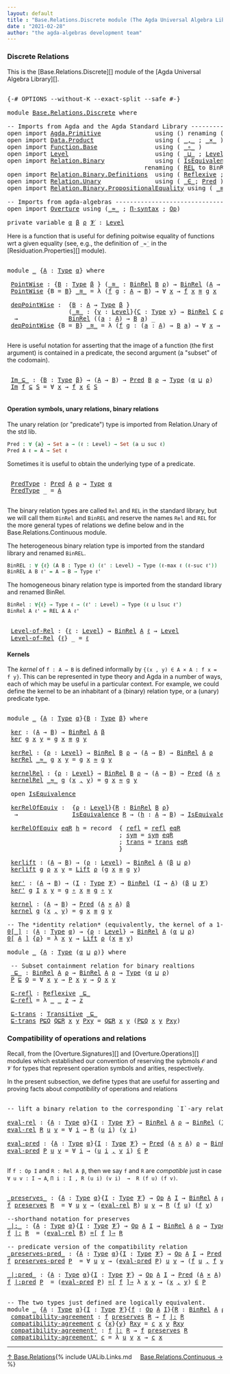 ```yaml
---
layout: default
title : "Base.Relations.Discrete module (The Agda Universal Algebra Library)"
date : "2021-02-28"
author: "the agda-algebras development team"
---
```


### <a id="discrete-relations">Discrete Relations</a>

This is the [Base.Relations.Discrete][] module of the [Agda Universal Algebra Library][].

<pre class="Agda">

<a id="329" class="Symbol">{-#</a> <a id="333" class="Keyword">OPTIONS</a> <a id="341" class="Pragma">--without-K</a> <a id="353" class="Pragma">--exact-split</a> <a id="367" class="Pragma">--safe</a> <a id="374" class="Symbol">#-}</a>

<a id="379" class="Keyword">module</a> <a id="386" href="Base.Relations.Discrete.html" class="Module">Base.Relations.Discrete</a> <a id="410" class="Keyword">where</a>

<a id="417" class="Comment">-- Imports from Agda and the Agda Standard Library ----------------------------------------------</a>
<a id="515" class="Keyword">open</a> <a id="520" class="Keyword">import</a> <a id="527" href="Agda.Primitive.html" class="Module">Agda.Primitive</a>               <a id="556" class="Keyword">using</a> <a id="562" class="Symbol">()</a> <a id="565" class="Keyword">renaming</a> <a id="574" class="Symbol">(</a> <a id="576" href="Agda.Primitive.html#326" class="Primitive">Set</a> <a id="580" class="Symbol">to</a> <a id="583" class="Primitive">Type</a> <a id="588" class="Symbol">)</a>
<a id="590" class="Keyword">open</a> <a id="595" class="Keyword">import</a> <a id="602" href="Data.Product.html" class="Module">Data.Product</a>                 <a id="631" class="Keyword">using</a> <a id="637" class="Symbol">(</a> <a id="639" href="Agda.Builtin.Sigma.html#236" class="InductiveConstructor Operator">_,_</a> <a id="643" class="Symbol">;</a> <a id="645" href="Data.Product.html#1167" class="Function Operator">_×_</a> <a id="649" class="Symbol">)</a>
<a id="651" class="Keyword">open</a> <a id="656" class="Keyword">import</a> <a id="663" href="Function.Base.html" class="Module">Function.Base</a>                <a id="692" class="Keyword">using</a> <a id="698" class="Symbol">(</a> <a id="700" href="Function.Base.html#1031" class="Function Operator">_∘_</a> <a id="704" class="Symbol">)</a>
<a id="706" class="Keyword">open</a> <a id="711" class="Keyword">import</a> <a id="718" href="Level.html" class="Module">Level</a>                        <a id="747" class="Keyword">using</a> <a id="753" class="Symbol">(</a> <a id="755" href="Agda.Primitive.html#810" class="Primitive Operator">_⊔_</a> <a id="759" class="Symbol">;</a> <a id="761" href="Agda.Primitive.html#597" class="Postulate">Level</a> <a id="767" class="Symbol">;</a> <a id="769" href="Level.html#400" class="Record">Lift</a> <a id="774" class="Symbol">)</a>
<a id="776" class="Keyword">open</a> <a id="781" class="Keyword">import</a> <a id="788" href="Relation.Binary.html" class="Module">Relation.Binary</a>              <a id="817" class="Keyword">using</a> <a id="823" class="Symbol">(</a> <a id="825" href="Relation.Binary.Structures.html#1522" class="Record">IsEquivalence</a> <a id="839" class="Symbol">;</a> <a id="841" href="Relation.Binary.Core.html#1254" class="Function Operator">_⇒_</a> <a id="845" class="Symbol">;</a> <a id="847" href="Relation.Binary.Core.html#1460" class="Function Operator">_=[_]⇒_</a> <a id="855" class="Symbol">)</a>
                                      <a id="895" class="Keyword">renaming</a> <a id="904" class="Symbol">(</a> <a id="906" href="Relation.Binary.Core.html#766" class="Function">REL</a> <a id="910" class="Symbol">to</a> <a id="913" class="Function">BinREL</a> <a id="920" class="Symbol">;</a> <a id="922" href="Relation.Binary.Core.html#882" class="Function">Rel</a> <a id="926" class="Symbol">to</a> <a id="929" class="Function">BinRel</a> <a id="936" class="Symbol">)</a>
<a id="938" class="Keyword">open</a> <a id="943" class="Keyword">import</a> <a id="950" href="Relation.Binary.Definitions.html" class="Module">Relation.Binary.Definitions</a>  <a id="979" class="Keyword">using</a> <a id="985" class="Symbol">(</a> <a id="987" href="Relation.Binary.Definitions.html#1339" class="Function">Reflexive</a> <a id="997" class="Symbol">;</a> <a id="999" href="Relation.Binary.Definitions.html#1978" class="Function">Transitive</a> <a id="1010" class="Symbol">)</a>
<a id="1012" class="Keyword">open</a> <a id="1017" class="Keyword">import</a> <a id="1024" href="Relation.Unary.html" class="Module">Relation.Unary</a>               <a id="1053" class="Keyword">using</a> <a id="1059" class="Symbol">(</a> <a id="1061" href="Relation.Unary.html#1523" class="Function Operator">_∈_</a><a id="1064" class="Symbol">;</a> <a id="1066" href="Relation.Unary.html#1101" class="Function">Pred</a> <a id="1071" class="Symbol">)</a>
<a id="1073" class="Keyword">open</a> <a id="1078" class="Keyword">import</a> <a id="1085" href="Relation.Binary.PropositionalEquality.html" class="Module">Relation.Binary.PropositionalEquality</a> <a id="1123" class="Keyword">using</a> <a id="1129" class="Symbol">(</a> <a id="1131" href="Agda.Builtin.Equality.html#151" class="Datatype Operator">_≡_</a> <a id="1135" class="Symbol">)</a>

<a id="1138" class="Comment">-- Imports from agda-algebras -------------------------------------------------------------------</a>
<a id="1236" class="Keyword">open</a> <a id="1241" class="Keyword">import</a> <a id="1248" href="Overture.html" class="Module">Overture</a> <a id="1257" class="Keyword">using</a> <a id="1263" class="Symbol">(</a><a id="1264" href="Overture.Basic.html#9569" class="Function Operator">_≈_</a> <a id="1268" class="Symbol">;</a> <a id="1270" href="Overture.Basic.html#5989" class="Function">Π-syntax</a> <a id="1279" class="Symbol">;</a> <a id="1281" href="Overture.Operations.html#1395" class="Function">Op</a><a id="1283" class="Symbol">)</a>

<a id="1286" class="Keyword">private</a> <a id="1294" class="Keyword">variable</a> <a id="1303" href="Base.Relations.Discrete.html#1303" class="Generalizable">α</a> <a id="1305" href="Base.Relations.Discrete.html#1305" class="Generalizable">β</a> <a id="1307" href="Base.Relations.Discrete.html#1307" class="Generalizable">ρ</a> <a id="1309" href="Base.Relations.Discrete.html#1309" class="Generalizable">𝓥</a> <a id="1311" class="Symbol">:</a> <a id="1313" href="Agda.Primitive.html#597" class="Postulate">Level</a>
</pre>

Here is a function that is useful for defining poitwise equality of functions wrt a given equality
(see, e.g., the definition of `_≈̇_` in the [Residuation.Properties][] module).

<pre class="Agda">

<a id="1525" class="Keyword">module</a> <a id="1532" href="Base.Relations.Discrete.html#1532" class="Module">_</a> <a id="1534" class="Symbol">{</a><a id="1535" href="Base.Relations.Discrete.html#1535" class="Bound">A</a> <a id="1537" class="Symbol">:</a> <a id="1539" href="Base.Relations.Discrete.html#583" class="Primitive">Type</a> <a id="1544" href="Base.Relations.Discrete.html#1303" class="Generalizable">α</a><a id="1545" class="Symbol">}</a> <a id="1547" class="Keyword">where</a>

 <a id="1555" href="Base.Relations.Discrete.html#1555" class="Function">PointWise</a> <a id="1565" class="Symbol">:</a> <a id="1567" class="Symbol">{</a><a id="1568" href="Base.Relations.Discrete.html#1568" class="Bound">B</a> <a id="1570" class="Symbol">:</a> <a id="1572" href="Base.Relations.Discrete.html#583" class="Primitive">Type</a> <a id="1577" href="Base.Relations.Discrete.html#1305" class="Generalizable">β</a> <a id="1579" class="Symbol">}</a> <a id="1581" class="Symbol">(</a><a id="1582" href="Base.Relations.Discrete.html#1582" class="Bound Operator">_≋_</a> <a id="1586" class="Symbol">:</a> <a id="1588" href="Base.Relations.Discrete.html#929" class="Function">BinRel</a> <a id="1595" href="Base.Relations.Discrete.html#1568" class="Bound">B</a> <a id="1597" href="Base.Relations.Discrete.html#1307" class="Generalizable">ρ</a><a id="1598" class="Symbol">)</a> <a id="1600" class="Symbol">→</a> <a id="1602" href="Base.Relations.Discrete.html#929" class="Function">BinRel</a> <a id="1609" class="Symbol">(</a><a id="1610" href="Base.Relations.Discrete.html#1535" class="Bound">A</a> <a id="1612" class="Symbol">→</a> <a id="1614" href="Base.Relations.Discrete.html#1568" class="Bound">B</a><a id="1615" class="Symbol">)</a> <a id="1617" class="Symbol">_</a>
 <a id="1620" href="Base.Relations.Discrete.html#1555" class="Function">PointWise</a> <a id="1630" class="Symbol">{</a><a id="1631" class="Argument">B</a> <a id="1633" class="Symbol">=</a> <a id="1635" href="Base.Relations.Discrete.html#1635" class="Bound">B</a><a id="1636" class="Symbol">}</a> <a id="1638" href="Base.Relations.Discrete.html#1638" class="Bound Operator">_≋_</a> <a id="1642" class="Symbol">=</a> <a id="1644" class="Symbol">λ</a> <a id="1646" class="Symbol">(</a><a id="1647" href="Base.Relations.Discrete.html#1647" class="Bound">f</a> <a id="1649" href="Base.Relations.Discrete.html#1649" class="Bound">g</a> <a id="1651" class="Symbol">:</a> <a id="1653" href="Base.Relations.Discrete.html#1535" class="Bound">A</a> <a id="1655" class="Symbol">→</a> <a id="1657" href="Base.Relations.Discrete.html#1635" class="Bound">B</a><a id="1658" class="Symbol">)</a> <a id="1660" class="Symbol">→</a> <a id="1662" class="Symbol">∀</a> <a id="1664" href="Base.Relations.Discrete.html#1664" class="Bound">x</a> <a id="1666" class="Symbol">→</a> <a id="1668" href="Base.Relations.Discrete.html#1647" class="Bound">f</a> <a id="1670" href="Base.Relations.Discrete.html#1664" class="Bound">x</a> <a id="1672" href="Base.Relations.Discrete.html#1638" class="Bound Operator">≋</a> <a id="1674" href="Base.Relations.Discrete.html#1649" class="Bound">g</a> <a id="1676" href="Base.Relations.Discrete.html#1664" class="Bound">x</a>

 <a id="1680" href="Base.Relations.Discrete.html#1680" class="Function">depPointWise</a> <a id="1693" class="Symbol">:</a>  <a id="1696" class="Symbol">{</a><a id="1697" href="Base.Relations.Discrete.html#1697" class="Bound">B</a> <a id="1699" class="Symbol">:</a> <a id="1701" href="Base.Relations.Discrete.html#1535" class="Bound">A</a> <a id="1703" class="Symbol">→</a> <a id="1705" href="Base.Relations.Discrete.html#583" class="Primitive">Type</a> <a id="1710" href="Base.Relations.Discrete.html#1305" class="Generalizable">β</a> <a id="1712" class="Symbol">}</a>
                 <a id="1731" class="Symbol">(</a><a id="1732" href="Base.Relations.Discrete.html#1732" class="Bound Operator">_≋_</a> <a id="1736" class="Symbol">:</a> <a id="1738" class="Symbol">{</a><a id="1739" href="Base.Relations.Discrete.html#1739" class="Bound">γ</a> <a id="1741" class="Symbol">:</a> <a id="1743" href="Agda.Primitive.html#597" class="Postulate">Level</a><a id="1748" class="Symbol">}{</a><a id="1750" href="Base.Relations.Discrete.html#1750" class="Bound">C</a> <a id="1752" class="Symbol">:</a> <a id="1754" href="Base.Relations.Discrete.html#583" class="Primitive">Type</a> <a id="1759" href="Base.Relations.Discrete.html#1739" class="Bound">γ</a><a id="1760" class="Symbol">}</a> <a id="1762" class="Symbol">→</a> <a id="1764" href="Base.Relations.Discrete.html#929" class="Function">BinRel</a> <a id="1771" href="Base.Relations.Discrete.html#1750" class="Bound">C</a> <a id="1773" href="Base.Relations.Discrete.html#1307" class="Generalizable">ρ</a><a id="1774" class="Symbol">)</a>
  <a id="1778" class="Symbol">→</a>              <a id="1793" href="Base.Relations.Discrete.html#929" class="Function">BinRel</a> <a id="1800" class="Symbol">((</a><a id="1802" href="Base.Relations.Discrete.html#1802" class="Bound">a</a> <a id="1804" class="Symbol">:</a> <a id="1806" href="Base.Relations.Discrete.html#1535" class="Bound">A</a><a id="1807" class="Symbol">)</a> <a id="1809" class="Symbol">→</a> <a id="1811" href="Base.Relations.Discrete.html#1697" class="Bound">B</a> <a id="1813" href="Base.Relations.Discrete.html#1802" class="Bound">a</a><a id="1814" class="Symbol">)</a> <a id="1816" class="Symbol">_</a>
 <a id="1819" href="Base.Relations.Discrete.html#1680" class="Function">depPointWise</a> <a id="1832" class="Symbol">{</a><a id="1833" class="Argument">B</a> <a id="1835" class="Symbol">=</a> <a id="1837" href="Base.Relations.Discrete.html#1837" class="Bound">B</a><a id="1838" class="Symbol">}</a> <a id="1840" href="Base.Relations.Discrete.html#1840" class="Bound Operator">_≋_</a> <a id="1844" class="Symbol">=</a> <a id="1846" class="Symbol">λ</a> <a id="1848" class="Symbol">(</a><a id="1849" href="Base.Relations.Discrete.html#1849" class="Bound">f</a> <a id="1851" href="Base.Relations.Discrete.html#1851" class="Bound">g</a> <a id="1853" class="Symbol">:</a> <a id="1855" class="Symbol">(</a><a id="1856" href="Base.Relations.Discrete.html#1856" class="Bound">a</a> <a id="1858" class="Symbol">:</a> <a id="1860" href="Base.Relations.Discrete.html#1535" class="Bound">A</a><a id="1861" class="Symbol">)</a> <a id="1863" class="Symbol">→</a> <a id="1865" href="Base.Relations.Discrete.html#1837" class="Bound">B</a> <a id="1867" href="Base.Relations.Discrete.html#1856" class="Bound">a</a><a id="1868" class="Symbol">)</a> <a id="1870" class="Symbol">→</a> <a id="1872" class="Symbol">∀</a> <a id="1874" href="Base.Relations.Discrete.html#1874" class="Bound">x</a> <a id="1876" class="Symbol">→</a> <a id="1878" href="Base.Relations.Discrete.html#1849" class="Bound">f</a> <a id="1880" href="Base.Relations.Discrete.html#1874" class="Bound">x</a> <a id="1882" href="Base.Relations.Discrete.html#1840" class="Bound Operator">≋</a> <a id="1884" href="Base.Relations.Discrete.html#1851" class="Bound">g</a> <a id="1886" href="Base.Relations.Discrete.html#1874" class="Bound">x</a>

</pre>

Here is useful notation for asserting that the image of a function (the first argument)
is contained in a predicate, the second argument (a "subset" of the codomain).

<pre class="Agda">

 <a id="2084" href="Base.Relations.Discrete.html#2084" class="Function Operator">Im_⊆_</a> <a id="2090" class="Symbol">:</a> <a id="2092" class="Symbol">{</a><a id="2093" href="Base.Relations.Discrete.html#2093" class="Bound">B</a> <a id="2095" class="Symbol">:</a> <a id="2097" href="Base.Relations.Discrete.html#583" class="Primitive">Type</a> <a id="2102" href="Base.Relations.Discrete.html#1305" class="Generalizable">β</a><a id="2103" class="Symbol">}</a> <a id="2105" class="Symbol">→</a> <a id="2107" class="Symbol">(</a><a id="2108" href="Base.Relations.Discrete.html#1535" class="Bound">A</a> <a id="2110" class="Symbol">→</a> <a id="2112" href="Base.Relations.Discrete.html#2093" class="Bound">B</a><a id="2113" class="Symbol">)</a> <a id="2115" class="Symbol">→</a> <a id="2117" href="Relation.Unary.html#1101" class="Function">Pred</a> <a id="2122" href="Base.Relations.Discrete.html#2093" class="Bound">B</a> <a id="2124" href="Base.Relations.Discrete.html#1307" class="Generalizable">ρ</a> <a id="2126" class="Symbol">→</a> <a id="2128" href="Base.Relations.Discrete.html#583" class="Primitive">Type</a> <a id="2133" class="Symbol">(</a><a id="2134" href="Base.Relations.Discrete.html#1544" class="Bound">α</a> <a id="2136" href="Agda.Primitive.html#810" class="Primitive Operator">⊔</a> <a id="2138" href="Base.Relations.Discrete.html#1307" class="Generalizable">ρ</a><a id="2139" class="Symbol">)</a>
 <a id="2142" href="Base.Relations.Discrete.html#2084" class="Function Operator">Im</a> <a id="2145" href="Base.Relations.Discrete.html#2145" class="Bound">f</a> <a id="2147" href="Base.Relations.Discrete.html#2084" class="Function Operator">⊆</a> <a id="2149" href="Base.Relations.Discrete.html#2149" class="Bound">S</a> <a id="2151" class="Symbol">=</a> <a id="2153" class="Symbol">∀</a> <a id="2155" href="Base.Relations.Discrete.html#2155" class="Bound">x</a> <a id="2157" class="Symbol">→</a> <a id="2159" href="Base.Relations.Discrete.html#2145" class="Bound">f</a> <a id="2161" href="Base.Relations.Discrete.html#2155" class="Bound">x</a> <a id="2163" href="Relation.Unary.html#1523" class="Function Operator">∈</a> <a id="2165" href="Base.Relations.Discrete.html#2149" class="Bound">S</a>

</pre>


#### <a id="operation-symbols-unary-relations-binary-relations">Operation symbols, unary relations, binary relations</a>

The unary relation (or "predicate") type is imported from Relation.Unary of the std lib.

```agda
Pred : ∀ {a} → Set a → (ℓ : Level) → Set (a ⊔ suc ℓ)
Pred A ℓ = A → Set ℓ
```
Sometimes it is useful to obtain the underlying type of a predicate.

<pre class="Agda">

 <a id="2564" href="Base.Relations.Discrete.html#2564" class="Function">PredType</a> <a id="2573" class="Symbol">:</a> <a id="2575" href="Relation.Unary.html#1101" class="Function">Pred</a> <a id="2580" href="Base.Relations.Discrete.html#1535" class="Bound">A</a> <a id="2582" href="Base.Relations.Discrete.html#1307" class="Generalizable">ρ</a> <a id="2584" class="Symbol">→</a> <a id="2586" href="Base.Relations.Discrete.html#583" class="Primitive">Type</a> <a id="2591" href="Base.Relations.Discrete.html#1544" class="Bound">α</a>
 <a id="2594" href="Base.Relations.Discrete.html#2564" class="Function">PredType</a> <a id="2603" class="Symbol">_</a> <a id="2605" class="Symbol">=</a> <a id="2607" href="Base.Relations.Discrete.html#1535" class="Bound">A</a>

</pre>

The binary relation types are called `Rel` and `REL` in the standard library, but we
will call them `BinRel` and `BinREL` and reserve the names `Rel` and `REL` for the more
general types of relations we define below and in the Base.Relations.Continuous module.

The heterogeneous binary relation type is imported from the standard library and renamed `BinREL`.

```agda
BinREL : ∀ {ℓ} (A B : Type ℓ) (ℓ' : Level) → Type (ℓ-max ℓ (ℓ-suc ℓ'))
BinREL A B ℓ' = A → B → Type ℓ'
```

The homogeneous binary relation type is imported from the standard
library and renamed BinRel.

```agda
BinRel : ∀{ℓ} → Type ℓ → (ℓ' : Level) → Type (ℓ ⊔ lsuc ℓ')
BinRel A ℓ' = REL A A ℓ'
```

<pre class="Agda">

 <a id="3308" href="Base.Relations.Discrete.html#3308" class="Function">Level-of-Rel</a> <a id="3321" class="Symbol">:</a> <a id="3323" class="Symbol">{</a><a id="3324" href="Base.Relations.Discrete.html#3324" class="Bound">ℓ</a> <a id="3326" class="Symbol">:</a> <a id="3328" href="Agda.Primitive.html#597" class="Postulate">Level</a><a id="3333" class="Symbol">}</a> <a id="3335" class="Symbol">→</a> <a id="3337" href="Base.Relations.Discrete.html#929" class="Function">BinRel</a> <a id="3344" href="Base.Relations.Discrete.html#1535" class="Bound">A</a> <a id="3346" href="Base.Relations.Discrete.html#3324" class="Bound">ℓ</a> <a id="3348" class="Symbol">→</a> <a id="3350" href="Agda.Primitive.html#597" class="Postulate">Level</a>
 <a id="3357" href="Base.Relations.Discrete.html#3308" class="Function">Level-of-Rel</a> <a id="3370" class="Symbol">{</a><a id="3371" href="Base.Relations.Discrete.html#3371" class="Bound">ℓ</a><a id="3372" class="Symbol">}</a> <a id="3374" class="Symbol">_</a> <a id="3376" class="Symbol">=</a> <a id="3378" href="Base.Relations.Discrete.html#3371" class="Bound">ℓ</a>
</pre>


#### <a id="kernels">Kernels</a>

The *kernel* of `f : A → B` is defined informally by `{(x , y) ∈ A × A : f x = f y}`.
This can be represented in type theory and Agda in a number of ways, each of which
may be useful in a particular context. For example, we could define the kernel
to be an inhabitant of a (binary) relation type, or a (unary) predicate type.

<pre class="Agda">

<a id="3768" class="Keyword">module</a> <a id="3775" href="Base.Relations.Discrete.html#3775" class="Module">_</a> <a id="3777" class="Symbol">{</a><a id="3778" href="Base.Relations.Discrete.html#3778" class="Bound">A</a> <a id="3780" class="Symbol">:</a> <a id="3782" href="Base.Relations.Discrete.html#583" class="Primitive">Type</a> <a id="3787" href="Base.Relations.Discrete.html#1303" class="Generalizable">α</a><a id="3788" class="Symbol">}{</a><a id="3790" href="Base.Relations.Discrete.html#3790" class="Bound">B</a> <a id="3792" class="Symbol">:</a> <a id="3794" href="Base.Relations.Discrete.html#583" class="Primitive">Type</a> <a id="3799" href="Base.Relations.Discrete.html#1305" class="Generalizable">β</a><a id="3800" class="Symbol">}</a> <a id="3802" class="Keyword">where</a>

 <a id="3810" href="Base.Relations.Discrete.html#3810" class="Function">ker</a> <a id="3814" class="Symbol">:</a> <a id="3816" class="Symbol">(</a><a id="3817" href="Base.Relations.Discrete.html#3778" class="Bound">A</a> <a id="3819" class="Symbol">→</a> <a id="3821" href="Base.Relations.Discrete.html#3790" class="Bound">B</a><a id="3822" class="Symbol">)</a> <a id="3824" class="Symbol">→</a> <a id="3826" href="Base.Relations.Discrete.html#929" class="Function">BinRel</a> <a id="3833" href="Base.Relations.Discrete.html#3778" class="Bound">A</a> <a id="3835" href="Base.Relations.Discrete.html#3799" class="Bound">β</a>
 <a id="3838" href="Base.Relations.Discrete.html#3810" class="Function">ker</a> <a id="3842" href="Base.Relations.Discrete.html#3842" class="Bound">g</a> <a id="3844" href="Base.Relations.Discrete.html#3844" class="Bound">x</a> <a id="3846" href="Base.Relations.Discrete.html#3846" class="Bound">y</a> <a id="3848" class="Symbol">=</a> <a id="3850" href="Base.Relations.Discrete.html#3842" class="Bound">g</a> <a id="3852" href="Base.Relations.Discrete.html#3844" class="Bound">x</a> <a id="3854" href="Agda.Builtin.Equality.html#151" class="Datatype Operator">≡</a> <a id="3856" href="Base.Relations.Discrete.html#3842" class="Bound">g</a> <a id="3858" href="Base.Relations.Discrete.html#3846" class="Bound">y</a>

 <a id="3862" href="Base.Relations.Discrete.html#3862" class="Function">kerRel</a> <a id="3869" class="Symbol">:</a> <a id="3871" class="Symbol">{</a><a id="3872" href="Base.Relations.Discrete.html#3872" class="Bound">ρ</a> <a id="3874" class="Symbol">:</a> <a id="3876" href="Agda.Primitive.html#597" class="Postulate">Level</a><a id="3881" class="Symbol">}</a> <a id="3883" class="Symbol">→</a> <a id="3885" href="Base.Relations.Discrete.html#929" class="Function">BinRel</a> <a id="3892" href="Base.Relations.Discrete.html#3790" class="Bound">B</a> <a id="3894" href="Base.Relations.Discrete.html#3872" class="Bound">ρ</a> <a id="3896" class="Symbol">→</a> <a id="3898" class="Symbol">(</a><a id="3899" href="Base.Relations.Discrete.html#3778" class="Bound">A</a> <a id="3901" class="Symbol">→</a> <a id="3903" href="Base.Relations.Discrete.html#3790" class="Bound">B</a><a id="3904" class="Symbol">)</a> <a id="3906" class="Symbol">→</a> <a id="3908" href="Base.Relations.Discrete.html#929" class="Function">BinRel</a> <a id="3915" href="Base.Relations.Discrete.html#3778" class="Bound">A</a> <a id="3917" href="Base.Relations.Discrete.html#3872" class="Bound">ρ</a>
 <a id="3920" href="Base.Relations.Discrete.html#3862" class="Function">kerRel</a> <a id="3927" href="Base.Relations.Discrete.html#3927" class="Bound Operator">_≈_</a> <a id="3931" href="Base.Relations.Discrete.html#3931" class="Bound">g</a> <a id="3933" href="Base.Relations.Discrete.html#3933" class="Bound">x</a> <a id="3935" href="Base.Relations.Discrete.html#3935" class="Bound">y</a> <a id="3937" class="Symbol">=</a> <a id="3939" href="Base.Relations.Discrete.html#3931" class="Bound">g</a> <a id="3941" href="Base.Relations.Discrete.html#3933" class="Bound">x</a> <a id="3943" href="Base.Relations.Discrete.html#3927" class="Bound Operator">≈</a> <a id="3945" href="Base.Relations.Discrete.html#3931" class="Bound">g</a> <a id="3947" href="Base.Relations.Discrete.html#3935" class="Bound">y</a>

 <a id="3951" href="Base.Relations.Discrete.html#3951" class="Function">kernelRel</a> <a id="3961" class="Symbol">:</a> <a id="3963" class="Symbol">{</a><a id="3964" href="Base.Relations.Discrete.html#3964" class="Bound">ρ</a> <a id="3966" class="Symbol">:</a> <a id="3968" href="Agda.Primitive.html#597" class="Postulate">Level</a><a id="3973" class="Symbol">}</a> <a id="3975" class="Symbol">→</a> <a id="3977" href="Base.Relations.Discrete.html#929" class="Function">BinRel</a> <a id="3984" href="Base.Relations.Discrete.html#3790" class="Bound">B</a> <a id="3986" href="Base.Relations.Discrete.html#3964" class="Bound">ρ</a> <a id="3988" class="Symbol">→</a> <a id="3990" class="Symbol">(</a><a id="3991" href="Base.Relations.Discrete.html#3778" class="Bound">A</a> <a id="3993" class="Symbol">→</a> <a id="3995" href="Base.Relations.Discrete.html#3790" class="Bound">B</a><a id="3996" class="Symbol">)</a> <a id="3998" class="Symbol">→</a> <a id="4000" href="Relation.Unary.html#1101" class="Function">Pred</a> <a id="4005" class="Symbol">(</a><a id="4006" href="Base.Relations.Discrete.html#3778" class="Bound">A</a> <a id="4008" href="Data.Product.html#1167" class="Function Operator">×</a> <a id="4010" href="Base.Relations.Discrete.html#3778" class="Bound">A</a><a id="4011" class="Symbol">)</a> <a id="4013" href="Base.Relations.Discrete.html#3964" class="Bound">ρ</a>
 <a id="4016" href="Base.Relations.Discrete.html#3951" class="Function">kernelRel</a> <a id="4026" href="Base.Relations.Discrete.html#4026" class="Bound Operator">_≈_</a> <a id="4030" href="Base.Relations.Discrete.html#4030" class="Bound">g</a> <a id="4032" class="Symbol">(</a><a id="4033" href="Base.Relations.Discrete.html#4033" class="Bound">x</a> <a id="4035" href="Agda.Builtin.Sigma.html#236" class="InductiveConstructor Operator">,</a> <a id="4037" href="Base.Relations.Discrete.html#4037" class="Bound">y</a><a id="4038" class="Symbol">)</a> <a id="4040" class="Symbol">=</a> <a id="4042" href="Base.Relations.Discrete.html#4030" class="Bound">g</a> <a id="4044" href="Base.Relations.Discrete.html#4033" class="Bound">x</a> <a id="4046" href="Base.Relations.Discrete.html#4026" class="Bound Operator">≈</a> <a id="4048" href="Base.Relations.Discrete.html#4030" class="Bound">g</a> <a id="4050" href="Base.Relations.Discrete.html#4037" class="Bound">y</a>

 <a id="4054" class="Keyword">open</a> <a id="4059" href="Relation.Binary.Structures.html#1522" class="Module">IsEquivalence</a>

 <a id="4075" href="Base.Relations.Discrete.html#4075" class="Function">kerRelOfEquiv</a> <a id="4089" class="Symbol">:</a>  <a id="4092" class="Symbol">{</a><a id="4093" href="Base.Relations.Discrete.html#4093" class="Bound">ρ</a> <a id="4095" class="Symbol">:</a> <a id="4097" href="Agda.Primitive.html#597" class="Postulate">Level</a><a id="4102" class="Symbol">}{</a><a id="4104" href="Base.Relations.Discrete.html#4104" class="Bound">R</a> <a id="4106" class="Symbol">:</a> <a id="4108" href="Base.Relations.Discrete.html#929" class="Function">BinRel</a> <a id="4115" href="Base.Relations.Discrete.html#3790" class="Bound">B</a> <a id="4117" href="Base.Relations.Discrete.html#4093" class="Bound">ρ</a><a id="4118" class="Symbol">}</a>
  <a id="4122" class="Symbol">→</a>               <a id="4138" href="Relation.Binary.Structures.html#1522" class="Record">IsEquivalence</a> <a id="4152" href="Base.Relations.Discrete.html#4104" class="Bound">R</a> <a id="4154" class="Symbol">→</a> <a id="4156" class="Symbol">(</a><a id="4157" href="Base.Relations.Discrete.html#4157" class="Bound">h</a> <a id="4159" class="Symbol">:</a> <a id="4161" href="Base.Relations.Discrete.html#3778" class="Bound">A</a> <a id="4163" class="Symbol">→</a> <a id="4165" href="Base.Relations.Discrete.html#3790" class="Bound">B</a><a id="4166" class="Symbol">)</a> <a id="4168" class="Symbol">→</a> <a id="4170" href="Relation.Binary.Structures.html#1522" class="Record">IsEquivalence</a> <a id="4184" class="Symbol">(</a><a id="4185" href="Base.Relations.Discrete.html#3862" class="Function">kerRel</a> <a id="4192" href="Base.Relations.Discrete.html#4104" class="Bound">R</a> <a id="4194" href="Base.Relations.Discrete.html#4157" class="Bound">h</a><a id="4195" class="Symbol">)</a>

 <a id="4199" href="Base.Relations.Discrete.html#4075" class="Function">kerRelOfEquiv</a> <a id="4213" href="Base.Relations.Discrete.html#4213" class="Bound">eqR</a> <a id="4217" href="Base.Relations.Discrete.html#4217" class="Bound">h</a> <a id="4219" class="Symbol">=</a> <a id="4221" class="Keyword">record</a>  <a id="4229" class="Symbol">{</a> <a id="4231" href="Relation.Binary.Structures.html#1568" class="Field">refl</a> <a id="4236" class="Symbol">=</a> <a id="4238" href="Relation.Binary.Structures.html#1568" class="Field">refl</a> <a id="4243" href="Base.Relations.Discrete.html#4213" class="Bound">eqR</a>
                               <a id="4278" class="Symbol">;</a> <a id="4280" href="Relation.Binary.Structures.html#1594" class="Field">sym</a> <a id="4284" class="Symbol">=</a> <a id="4286" href="Relation.Binary.Structures.html#1594" class="Field">sym</a> <a id="4290" href="Base.Relations.Discrete.html#4213" class="Bound">eqR</a>
                               <a id="4325" class="Symbol">;</a> <a id="4327" href="Relation.Binary.Structures.html#1620" class="Field">trans</a> <a id="4333" class="Symbol">=</a> <a id="4335" href="Relation.Binary.Structures.html#1620" class="Field">trans</a> <a id="4341" href="Base.Relations.Discrete.html#4213" class="Bound">eqR</a>
                               <a id="4376" class="Symbol">}</a>

 <a id="4380" href="Base.Relations.Discrete.html#4380" class="Function">kerlift</a> <a id="4388" class="Symbol">:</a> <a id="4390" class="Symbol">(</a><a id="4391" href="Base.Relations.Discrete.html#3778" class="Bound">A</a> <a id="4393" class="Symbol">→</a> <a id="4395" href="Base.Relations.Discrete.html#3790" class="Bound">B</a><a id="4396" class="Symbol">)</a> <a id="4398" class="Symbol">→</a> <a id="4400" class="Symbol">(</a><a id="4401" href="Base.Relations.Discrete.html#4401" class="Bound">ρ</a> <a id="4403" class="Symbol">:</a> <a id="4405" href="Agda.Primitive.html#597" class="Postulate">Level</a><a id="4410" class="Symbol">)</a> <a id="4412" class="Symbol">→</a> <a id="4414" href="Base.Relations.Discrete.html#929" class="Function">BinRel</a> <a id="4421" href="Base.Relations.Discrete.html#3778" class="Bound">A</a> <a id="4423" class="Symbol">(</a><a id="4424" href="Base.Relations.Discrete.html#3799" class="Bound">β</a> <a id="4426" href="Agda.Primitive.html#810" class="Primitive Operator">⊔</a> <a id="4428" href="Base.Relations.Discrete.html#4401" class="Bound">ρ</a><a id="4429" class="Symbol">)</a>
 <a id="4432" href="Base.Relations.Discrete.html#4380" class="Function">kerlift</a> <a id="4440" href="Base.Relations.Discrete.html#4440" class="Bound">g</a> <a id="4442" href="Base.Relations.Discrete.html#4442" class="Bound">ρ</a> <a id="4444" href="Base.Relations.Discrete.html#4444" class="Bound">x</a> <a id="4446" href="Base.Relations.Discrete.html#4446" class="Bound">y</a> <a id="4448" class="Symbol">=</a> <a id="4450" href="Level.html#400" class="Record">Lift</a> <a id="4455" href="Base.Relations.Discrete.html#4442" class="Bound">ρ</a> <a id="4457" class="Symbol">(</a><a id="4458" href="Base.Relations.Discrete.html#4440" class="Bound">g</a> <a id="4460" href="Base.Relations.Discrete.html#4444" class="Bound">x</a> <a id="4462" href="Agda.Builtin.Equality.html#151" class="Datatype Operator">≡</a> <a id="4464" href="Base.Relations.Discrete.html#4440" class="Bound">g</a> <a id="4466" href="Base.Relations.Discrete.html#4446" class="Bound">y</a><a id="4467" class="Symbol">)</a>

 <a id="4471" href="Base.Relations.Discrete.html#4471" class="Function">ker&#39;</a> <a id="4476" class="Symbol">:</a> <a id="4478" class="Symbol">(</a><a id="4479" href="Base.Relations.Discrete.html#3778" class="Bound">A</a> <a id="4481" class="Symbol">→</a> <a id="4483" href="Base.Relations.Discrete.html#3790" class="Bound">B</a><a id="4484" class="Symbol">)</a> <a id="4486" class="Symbol">→</a> <a id="4488" class="Symbol">(</a><a id="4489" href="Base.Relations.Discrete.html#4489" class="Bound">I</a> <a id="4491" class="Symbol">:</a> <a id="4493" href="Base.Relations.Discrete.html#583" class="Primitive">Type</a> <a id="4498" href="Base.Relations.Discrete.html#1309" class="Generalizable">𝓥</a><a id="4499" class="Symbol">)</a> <a id="4501" class="Symbol">→</a> <a id="4503" href="Base.Relations.Discrete.html#929" class="Function">BinRel</a> <a id="4510" class="Symbol">(</a><a id="4511" href="Base.Relations.Discrete.html#4489" class="Bound">I</a> <a id="4513" class="Symbol">→</a> <a id="4515" href="Base.Relations.Discrete.html#3778" class="Bound">A</a><a id="4516" class="Symbol">)</a> <a id="4518" class="Symbol">(</a><a id="4519" href="Base.Relations.Discrete.html#3799" class="Bound">β</a> <a id="4521" href="Agda.Primitive.html#810" class="Primitive Operator">⊔</a> <a id="4523" href="Base.Relations.Discrete.html#1309" class="Generalizable">𝓥</a><a id="4524" class="Symbol">)</a>
 <a id="4527" href="Base.Relations.Discrete.html#4471" class="Function">ker&#39;</a> <a id="4532" href="Base.Relations.Discrete.html#4532" class="Bound">g</a> <a id="4534" href="Base.Relations.Discrete.html#4534" class="Bound">I</a> <a id="4536" href="Base.Relations.Discrete.html#4536" class="Bound">x</a> <a id="4538" href="Base.Relations.Discrete.html#4538" class="Bound">y</a> <a id="4540" class="Symbol">=</a> <a id="4542" href="Base.Relations.Discrete.html#4532" class="Bound">g</a> <a id="4544" href="Function.Base.html#1031" class="Function Operator">∘</a> <a id="4546" href="Base.Relations.Discrete.html#4536" class="Bound">x</a> <a id="4548" href="Agda.Builtin.Equality.html#151" class="Datatype Operator">≡</a> <a id="4550" href="Base.Relations.Discrete.html#4532" class="Bound">g</a> <a id="4552" href="Function.Base.html#1031" class="Function Operator">∘</a> <a id="4554" href="Base.Relations.Discrete.html#4538" class="Bound">y</a>

 <a id="4558" href="Base.Relations.Discrete.html#4558" class="Function">kernel</a> <a id="4565" class="Symbol">:</a> <a id="4567" class="Symbol">(</a><a id="4568" href="Base.Relations.Discrete.html#3778" class="Bound">A</a> <a id="4570" class="Symbol">→</a> <a id="4572" href="Base.Relations.Discrete.html#3790" class="Bound">B</a><a id="4573" class="Symbol">)</a> <a id="4575" class="Symbol">→</a> <a id="4577" href="Relation.Unary.html#1101" class="Function">Pred</a> <a id="4582" class="Symbol">(</a><a id="4583" href="Base.Relations.Discrete.html#3778" class="Bound">A</a> <a id="4585" href="Data.Product.html#1167" class="Function Operator">×</a> <a id="4587" href="Base.Relations.Discrete.html#3778" class="Bound">A</a><a id="4588" class="Symbol">)</a> <a id="4590" href="Base.Relations.Discrete.html#3799" class="Bound">β</a>
 <a id="4593" href="Base.Relations.Discrete.html#4558" class="Function">kernel</a> <a id="4600" href="Base.Relations.Discrete.html#4600" class="Bound">g</a> <a id="4602" class="Symbol">(</a><a id="4603" href="Base.Relations.Discrete.html#4603" class="Bound">x</a> <a id="4605" href="Agda.Builtin.Sigma.html#236" class="InductiveConstructor Operator">,</a> <a id="4607" href="Base.Relations.Discrete.html#4607" class="Bound">y</a><a id="4608" class="Symbol">)</a> <a id="4610" class="Symbol">=</a> <a id="4612" href="Base.Relations.Discrete.html#4600" class="Bound">g</a> <a id="4614" href="Base.Relations.Discrete.html#4603" class="Bound">x</a> <a id="4616" href="Agda.Builtin.Equality.html#151" class="Datatype Operator">≡</a> <a id="4618" href="Base.Relations.Discrete.html#4600" class="Bound">g</a> <a id="4620" href="Base.Relations.Discrete.html#4607" class="Bound">y</a>

<a id="4623" class="Comment">-- The *identity relation* (equivalently, the kernel of a 1-to-1 function)</a>
<a id="0[_]"></a><a id="4698" href="Base.Relations.Discrete.html#4698" class="Function Operator">0[_]</a> <a id="4703" class="Symbol">:</a> <a id="4705" class="Symbol">(</a><a id="4706" href="Base.Relations.Discrete.html#4706" class="Bound">A</a> <a id="4708" class="Symbol">:</a> <a id="4710" href="Base.Relations.Discrete.html#583" class="Primitive">Type</a> <a id="4715" href="Base.Relations.Discrete.html#1303" class="Generalizable">α</a><a id="4716" class="Symbol">)</a> <a id="4718" class="Symbol">→</a> <a id="4720" class="Symbol">{</a><a id="4721" href="Base.Relations.Discrete.html#4721" class="Bound">ρ</a> <a id="4723" class="Symbol">:</a> <a id="4725" href="Agda.Primitive.html#597" class="Postulate">Level</a><a id="4730" class="Symbol">}</a> <a id="4732" class="Symbol">→</a> <a id="4734" href="Base.Relations.Discrete.html#929" class="Function">BinRel</a> <a id="4741" href="Base.Relations.Discrete.html#4706" class="Bound">A</a> <a id="4743" class="Symbol">(</a><a id="4744" href="Base.Relations.Discrete.html#1303" class="Generalizable">α</a> <a id="4746" href="Agda.Primitive.html#810" class="Primitive Operator">⊔</a> <a id="4748" href="Base.Relations.Discrete.html#4721" class="Bound">ρ</a><a id="4749" class="Symbol">)</a>
<a id="4751" href="Base.Relations.Discrete.html#4698" class="Function Operator">0[</a> <a id="4754" href="Base.Relations.Discrete.html#4754" class="Bound">A</a> <a id="4756" href="Base.Relations.Discrete.html#4698" class="Function Operator">]</a> <a id="4758" class="Symbol">{</a><a id="4759" href="Base.Relations.Discrete.html#4759" class="Bound">ρ</a><a id="4760" class="Symbol">}</a> <a id="4762" class="Symbol">=</a> <a id="4764" class="Symbol">λ</a> <a id="4766" href="Base.Relations.Discrete.html#4766" class="Bound">x</a> <a id="4768" href="Base.Relations.Discrete.html#4768" class="Bound">y</a> <a id="4770" class="Symbol">→</a> <a id="4772" href="Level.html#400" class="Record">Lift</a> <a id="4777" href="Base.Relations.Discrete.html#4759" class="Bound">ρ</a> <a id="4779" class="Symbol">(</a><a id="4780" href="Base.Relations.Discrete.html#4766" class="Bound">x</a> <a id="4782" href="Agda.Builtin.Equality.html#151" class="Datatype Operator">≡</a> <a id="4784" href="Base.Relations.Discrete.html#4768" class="Bound">y</a><a id="4785" class="Symbol">)</a>

<a id="4788" class="Keyword">module</a> <a id="4795" href="Base.Relations.Discrete.html#4795" class="Module">_</a> <a id="4797" class="Symbol">{</a><a id="4798" href="Base.Relations.Discrete.html#4798" class="Bound">A</a> <a id="4800" class="Symbol">:</a> <a id="4802" href="Base.Relations.Discrete.html#583" class="Primitive">Type</a> <a id="4807" class="Symbol">(</a><a id="4808" href="Base.Relations.Discrete.html#1303" class="Generalizable">α</a> <a id="4810" href="Agda.Primitive.html#810" class="Primitive Operator">⊔</a> <a id="4812" href="Base.Relations.Discrete.html#1307" class="Generalizable">ρ</a><a id="4813" class="Symbol">)}</a> <a id="4816" class="Keyword">where</a>

 <a id="4824" class="Comment">-- Subset containment relation for binary realtions</a>
 <a id="4877" href="Base.Relations.Discrete.html#4877" class="Function Operator">_⊑_</a> <a id="4881" class="Symbol">:</a> <a id="4883" href="Base.Relations.Discrete.html#929" class="Function">BinRel</a> <a id="4890" href="Base.Relations.Discrete.html#4798" class="Bound">A</a> <a id="4892" href="Base.Relations.Discrete.html#4812" class="Bound">ρ</a> <a id="4894" class="Symbol">→</a> <a id="4896" href="Base.Relations.Discrete.html#929" class="Function">BinRel</a> <a id="4903" href="Base.Relations.Discrete.html#4798" class="Bound">A</a> <a id="4905" href="Base.Relations.Discrete.html#4812" class="Bound">ρ</a> <a id="4907" class="Symbol">→</a> <a id="4909" href="Base.Relations.Discrete.html#583" class="Primitive">Type</a> <a id="4914" class="Symbol">(</a><a id="4915" href="Base.Relations.Discrete.html#4808" class="Bound">α</a> <a id="4917" href="Agda.Primitive.html#810" class="Primitive Operator">⊔</a> <a id="4919" href="Base.Relations.Discrete.html#4812" class="Bound">ρ</a><a id="4920" class="Symbol">)</a>
 <a id="4923" href="Base.Relations.Discrete.html#4923" class="Bound">P</a> <a id="4925" href="Base.Relations.Discrete.html#4877" class="Function Operator">⊑</a> <a id="4927" href="Base.Relations.Discrete.html#4927" class="Bound">Q</a> <a id="4929" class="Symbol">=</a> <a id="4931" class="Symbol">∀</a> <a id="4933" href="Base.Relations.Discrete.html#4933" class="Bound">x</a> <a id="4935" href="Base.Relations.Discrete.html#4935" class="Bound">y</a> <a id="4937" class="Symbol">→</a> <a id="4939" href="Base.Relations.Discrete.html#4923" class="Bound">P</a> <a id="4941" href="Base.Relations.Discrete.html#4933" class="Bound">x</a> <a id="4943" href="Base.Relations.Discrete.html#4935" class="Bound">y</a> <a id="4945" class="Symbol">→</a> <a id="4947" href="Base.Relations.Discrete.html#4927" class="Bound">Q</a> <a id="4949" href="Base.Relations.Discrete.html#4933" class="Bound">x</a> <a id="4951" href="Base.Relations.Discrete.html#4935" class="Bound">y</a>

 <a id="4955" href="Base.Relations.Discrete.html#4955" class="Function">⊑-refl</a> <a id="4962" class="Symbol">:</a> <a id="4964" href="Relation.Binary.Definitions.html#1339" class="Function">Reflexive</a> <a id="4974" href="Base.Relations.Discrete.html#4877" class="Function Operator">_⊑_</a>
 <a id="4979" href="Base.Relations.Discrete.html#4955" class="Function">⊑-refl</a> <a id="4986" class="Symbol">=</a> <a id="4988" class="Symbol">λ</a> <a id="4990" href="Base.Relations.Discrete.html#4990" class="Bound">_</a> <a id="4992" href="Base.Relations.Discrete.html#4992" class="Bound">_</a> <a id="4994" href="Base.Relations.Discrete.html#4994" class="Bound">z</a> <a id="4996" class="Symbol">→</a> <a id="4998" href="Base.Relations.Discrete.html#4994" class="Bound">z</a>

 <a id="5002" href="Base.Relations.Discrete.html#5002" class="Function">⊑-trans</a> <a id="5010" class="Symbol">:</a> <a id="5012" href="Relation.Binary.Definitions.html#1978" class="Function">Transitive</a> <a id="5023" href="Base.Relations.Discrete.html#4877" class="Function Operator">_⊑_</a>
 <a id="5028" href="Base.Relations.Discrete.html#5002" class="Function">⊑-trans</a> <a id="5036" href="Base.Relations.Discrete.html#5036" class="Bound">P⊑Q</a> <a id="5040" href="Base.Relations.Discrete.html#5040" class="Bound">Q⊑R</a> <a id="5044" href="Base.Relations.Discrete.html#5044" class="Bound">x</a> <a id="5046" href="Base.Relations.Discrete.html#5046" class="Bound">y</a> <a id="5048" href="Base.Relations.Discrete.html#5048" class="Bound">Pxy</a> <a id="5052" class="Symbol">=</a> <a id="5054" href="Base.Relations.Discrete.html#5040" class="Bound">Q⊑R</a> <a id="5058" href="Base.Relations.Discrete.html#5044" class="Bound">x</a> <a id="5060" href="Base.Relations.Discrete.html#5046" class="Bound">y</a> <a id="5062" class="Symbol">(</a><a id="5063" href="Base.Relations.Discrete.html#5036" class="Bound">P⊑Q</a> <a id="5067" href="Base.Relations.Discrete.html#5044" class="Bound">x</a> <a id="5069" href="Base.Relations.Discrete.html#5046" class="Bound">y</a> <a id="5071" href="Base.Relations.Discrete.html#5048" class="Bound">Pxy</a><a id="5074" class="Symbol">)</a>
</pre>


### <a id="compatibility-of-operations-and-relations">Compatibility of operations and relations</a>

Recall, from the [Overture.Signatures][] and [Overture.Operations][] modules which established
our convention of reserving the sybmols `𝓞` and `𝓥` for types that
represent operation symbols and arities, respectively.

In the present subsection, we define types that are useful for asserting and proving
facts about *compatibility* of operations and relations

<pre class="Agda">

<a id="5564" class="Comment">-- lift a binary relation to the corresponding `I`-ary relation.</a>

<a id="eval-rel"></a><a id="5630" href="Base.Relations.Discrete.html#5630" class="Function">eval-rel</a> <a id="5639" class="Symbol">:</a> <a id="5641" class="Symbol">{</a><a id="5642" href="Base.Relations.Discrete.html#5642" class="Bound">A</a> <a id="5644" class="Symbol">:</a> <a id="5646" href="Base.Relations.Discrete.html#583" class="Primitive">Type</a> <a id="5651" href="Base.Relations.Discrete.html#1303" class="Generalizable">α</a><a id="5652" class="Symbol">}{</a><a id="5654" href="Base.Relations.Discrete.html#5654" class="Bound">I</a> <a id="5656" class="Symbol">:</a> <a id="5658" href="Base.Relations.Discrete.html#583" class="Primitive">Type</a> <a id="5663" href="Base.Relations.Discrete.html#1309" class="Generalizable">𝓥</a><a id="5664" class="Symbol">}</a> <a id="5666" class="Symbol">→</a> <a id="5668" href="Base.Relations.Discrete.html#929" class="Function">BinRel</a> <a id="5675" href="Base.Relations.Discrete.html#5642" class="Bound">A</a> <a id="5677" href="Base.Relations.Discrete.html#1307" class="Generalizable">ρ</a> <a id="5679" class="Symbol">→</a> <a id="5681" href="Base.Relations.Discrete.html#929" class="Function">BinRel</a> <a id="5688" class="Symbol">(</a><a id="5689" href="Base.Relations.Discrete.html#5654" class="Bound">I</a> <a id="5691" class="Symbol">→</a> <a id="5693" href="Base.Relations.Discrete.html#5642" class="Bound">A</a><a id="5694" class="Symbol">)</a> <a id="5696" class="Symbol">(</a><a id="5697" href="Base.Relations.Discrete.html#1309" class="Generalizable">𝓥</a> <a id="5699" href="Agda.Primitive.html#810" class="Primitive Operator">⊔</a> <a id="5701" href="Base.Relations.Discrete.html#1307" class="Generalizable">ρ</a><a id="5702" class="Symbol">)</a>
<a id="5704" href="Base.Relations.Discrete.html#5630" class="Function">eval-rel</a> <a id="5713" href="Base.Relations.Discrete.html#5713" class="Bound">R</a> <a id="5715" href="Base.Relations.Discrete.html#5715" class="Bound">u</a> <a id="5717" href="Base.Relations.Discrete.html#5717" class="Bound">v</a> <a id="5719" class="Symbol">=</a> <a id="5721" class="Symbol">∀</a> <a id="5723" href="Base.Relations.Discrete.html#5723" class="Bound">i</a> <a id="5725" class="Symbol">→</a> <a id="5727" href="Base.Relations.Discrete.html#5713" class="Bound">R</a> <a id="5729" class="Symbol">(</a><a id="5730" href="Base.Relations.Discrete.html#5715" class="Bound">u</a> <a id="5732" href="Base.Relations.Discrete.html#5723" class="Bound">i</a><a id="5733" class="Symbol">)</a> <a id="5735" class="Symbol">(</a><a id="5736" href="Base.Relations.Discrete.html#5717" class="Bound">v</a> <a id="5738" href="Base.Relations.Discrete.html#5723" class="Bound">i</a><a id="5739" class="Symbol">)</a>

<a id="eval-pred"></a><a id="5742" href="Base.Relations.Discrete.html#5742" class="Function">eval-pred</a> <a id="5752" class="Symbol">:</a> <a id="5754" class="Symbol">{</a><a id="5755" href="Base.Relations.Discrete.html#5755" class="Bound">A</a> <a id="5757" class="Symbol">:</a> <a id="5759" href="Base.Relations.Discrete.html#583" class="Primitive">Type</a> <a id="5764" href="Base.Relations.Discrete.html#1303" class="Generalizable">α</a><a id="5765" class="Symbol">}{</a><a id="5767" href="Base.Relations.Discrete.html#5767" class="Bound">I</a> <a id="5769" class="Symbol">:</a> <a id="5771" href="Base.Relations.Discrete.html#583" class="Primitive">Type</a> <a id="5776" href="Base.Relations.Discrete.html#1309" class="Generalizable">𝓥</a><a id="5777" class="Symbol">}</a> <a id="5779" class="Symbol">→</a> <a id="5781" href="Relation.Unary.html#1101" class="Function">Pred</a> <a id="5786" class="Symbol">(</a><a id="5787" href="Base.Relations.Discrete.html#5755" class="Bound">A</a> <a id="5789" href="Data.Product.html#1167" class="Function Operator">×</a> <a id="5791" href="Base.Relations.Discrete.html#5755" class="Bound">A</a><a id="5792" class="Symbol">)</a> <a id="5794" href="Base.Relations.Discrete.html#1307" class="Generalizable">ρ</a> <a id="5796" class="Symbol">→</a> <a id="5798" href="Base.Relations.Discrete.html#929" class="Function">BinRel</a> <a id="5805" class="Symbol">(</a><a id="5806" href="Base.Relations.Discrete.html#5767" class="Bound">I</a> <a id="5808" class="Symbol">→</a> <a id="5810" href="Base.Relations.Discrete.html#5755" class="Bound">A</a><a id="5811" class="Symbol">)</a> <a id="5813" class="Symbol">(</a><a id="5814" href="Base.Relations.Discrete.html#1309" class="Generalizable">𝓥</a> <a id="5816" href="Agda.Primitive.html#810" class="Primitive Operator">⊔</a> <a id="5818" href="Base.Relations.Discrete.html#1307" class="Generalizable">ρ</a><a id="5819" class="Symbol">)</a>
<a id="5821" href="Base.Relations.Discrete.html#5742" class="Function">eval-pred</a> <a id="5831" href="Base.Relations.Discrete.html#5831" class="Bound">P</a> <a id="5833" href="Base.Relations.Discrete.html#5833" class="Bound">u</a> <a id="5835" href="Base.Relations.Discrete.html#5835" class="Bound">v</a> <a id="5837" class="Symbol">=</a> <a id="5839" class="Symbol">∀</a> <a id="5841" href="Base.Relations.Discrete.html#5841" class="Bound">i</a> <a id="5843" class="Symbol">→</a> <a id="5845" class="Symbol">(</a><a id="5846" href="Base.Relations.Discrete.html#5833" class="Bound">u</a> <a id="5848" href="Base.Relations.Discrete.html#5841" class="Bound">i</a> <a id="5850" href="Agda.Builtin.Sigma.html#236" class="InductiveConstructor Operator">,</a> <a id="5852" href="Base.Relations.Discrete.html#5835" class="Bound">v</a> <a id="5854" href="Base.Relations.Discrete.html#5841" class="Bound">i</a><a id="5855" class="Symbol">)</a> <a id="5857" href="Relation.Unary.html#1523" class="Function Operator">∈</a> <a id="5859" href="Base.Relations.Discrete.html#5831" class="Bound">P</a>

</pre>

If `f : Op I` and `R : Rel A β`, then we say `f` and `R` are *compatible* just in case `∀ u v : I → A`, `Π i ꞉ I , R (u i) (v i)  →  R (f u) (f v)`.

<pre class="Agda">

<a id="_preserves_"></a><a id="6038" href="Base.Relations.Discrete.html#6038" class="Function Operator">_preserves_</a> <a id="6050" class="Symbol">:</a> <a id="6052" class="Symbol">{</a><a id="6053" href="Base.Relations.Discrete.html#6053" class="Bound">A</a> <a id="6055" class="Symbol">:</a> <a id="6057" href="Base.Relations.Discrete.html#583" class="Primitive">Type</a> <a id="6062" href="Base.Relations.Discrete.html#1303" class="Generalizable">α</a><a id="6063" class="Symbol">}{</a><a id="6065" href="Base.Relations.Discrete.html#6065" class="Bound">I</a> <a id="6067" class="Symbol">:</a> <a id="6069" href="Base.Relations.Discrete.html#583" class="Primitive">Type</a> <a id="6074" href="Base.Relations.Discrete.html#1309" class="Generalizable">𝓥</a><a id="6075" class="Symbol">}</a> <a id="6077" class="Symbol">→</a> <a id="6079" href="Overture.Operations.html#1395" class="Function">Op</a> <a id="6082" href="Base.Relations.Discrete.html#6053" class="Bound">A</a> <a id="6084" href="Base.Relations.Discrete.html#6065" class="Bound">I</a> <a id="6086" class="Symbol">→</a> <a id="6088" href="Base.Relations.Discrete.html#929" class="Function">BinRel</a> <a id="6095" href="Base.Relations.Discrete.html#6053" class="Bound">A</a> <a id="6097" href="Base.Relations.Discrete.html#1307" class="Generalizable">ρ</a> <a id="6099" class="Symbol">→</a> <a id="6101" href="Base.Relations.Discrete.html#583" class="Primitive">Type</a> <a id="6106" class="Symbol">(</a><a id="6107" href="Base.Relations.Discrete.html#1303" class="Generalizable">α</a> <a id="6109" href="Agda.Primitive.html#810" class="Primitive Operator">⊔</a> <a id="6111" href="Base.Relations.Discrete.html#1309" class="Generalizable">𝓥</a> <a id="6113" href="Agda.Primitive.html#810" class="Primitive Operator">⊔</a> <a id="6115" href="Base.Relations.Discrete.html#1307" class="Generalizable">ρ</a><a id="6116" class="Symbol">)</a>
<a id="6118" href="Base.Relations.Discrete.html#6118" class="Bound">f</a> <a id="6120" href="Base.Relations.Discrete.html#6038" class="Function Operator">preserves</a> <a id="6130" href="Base.Relations.Discrete.html#6130" class="Bound">R</a>  <a id="6133" class="Symbol">=</a> <a id="6135" class="Symbol">∀</a> <a id="6137" href="Base.Relations.Discrete.html#6137" class="Bound">u</a> <a id="6139" href="Base.Relations.Discrete.html#6139" class="Bound">v</a> <a id="6141" class="Symbol">→</a> <a id="6143" class="Symbol">(</a><a id="6144" href="Base.Relations.Discrete.html#5630" class="Function">eval-rel</a> <a id="6153" href="Base.Relations.Discrete.html#6130" class="Bound">R</a><a id="6154" class="Symbol">)</a> <a id="6156" href="Base.Relations.Discrete.html#6137" class="Bound">u</a> <a id="6158" href="Base.Relations.Discrete.html#6139" class="Bound">v</a> <a id="6160" class="Symbol">→</a> <a id="6162" href="Base.Relations.Discrete.html#6130" class="Bound">R</a> <a id="6164" class="Symbol">(</a><a id="6165" href="Base.Relations.Discrete.html#6118" class="Bound">f</a> <a id="6167" href="Base.Relations.Discrete.html#6137" class="Bound">u</a><a id="6168" class="Symbol">)</a> <a id="6170" class="Symbol">(</a><a id="6171" href="Base.Relations.Discrete.html#6118" class="Bound">f</a> <a id="6173" href="Base.Relations.Discrete.html#6139" class="Bound">v</a><a id="6174" class="Symbol">)</a>

<a id="6177" class="Comment">--shorthand notation for preserves</a>
<a id="_|:_"></a><a id="6212" href="Base.Relations.Discrete.html#6212" class="Function Operator">_|:_</a> <a id="6217" class="Symbol">:</a> <a id="6219" class="Symbol">{</a><a id="6220" href="Base.Relations.Discrete.html#6220" class="Bound">A</a> <a id="6222" class="Symbol">:</a> <a id="6224" href="Base.Relations.Discrete.html#583" class="Primitive">Type</a> <a id="6229" href="Base.Relations.Discrete.html#1303" class="Generalizable">α</a><a id="6230" class="Symbol">}{</a><a id="6232" href="Base.Relations.Discrete.html#6232" class="Bound">I</a> <a id="6234" class="Symbol">:</a> <a id="6236" href="Base.Relations.Discrete.html#583" class="Primitive">Type</a> <a id="6241" href="Base.Relations.Discrete.html#1309" class="Generalizable">𝓥</a><a id="6242" class="Symbol">}</a> <a id="6244" class="Symbol">→</a> <a id="6246" href="Overture.Operations.html#1395" class="Function">Op</a> <a id="6249" href="Base.Relations.Discrete.html#6220" class="Bound">A</a> <a id="6251" href="Base.Relations.Discrete.html#6232" class="Bound">I</a> <a id="6253" class="Symbol">→</a> <a id="6255" href="Base.Relations.Discrete.html#929" class="Function">BinRel</a> <a id="6262" href="Base.Relations.Discrete.html#6220" class="Bound">A</a> <a id="6264" href="Base.Relations.Discrete.html#1307" class="Generalizable">ρ</a> <a id="6266" class="Symbol">→</a> <a id="6268" href="Base.Relations.Discrete.html#583" class="Primitive">Type</a> <a id="6273" class="Symbol">(</a><a id="6274" href="Base.Relations.Discrete.html#1303" class="Generalizable">α</a> <a id="6276" href="Agda.Primitive.html#810" class="Primitive Operator">⊔</a> <a id="6278" href="Base.Relations.Discrete.html#1309" class="Generalizable">𝓥</a> <a id="6280" href="Agda.Primitive.html#810" class="Primitive Operator">⊔</a> <a id="6282" href="Base.Relations.Discrete.html#1307" class="Generalizable">ρ</a><a id="6283" class="Symbol">)</a>
<a id="6285" href="Base.Relations.Discrete.html#6285" class="Bound">f</a> <a id="6287" href="Base.Relations.Discrete.html#6212" class="Function Operator">|:</a> <a id="6290" href="Base.Relations.Discrete.html#6290" class="Bound">R</a>  <a id="6293" class="Symbol">=</a> <a id="6295" class="Symbol">(</a><a id="6296" href="Base.Relations.Discrete.html#5630" class="Function">eval-rel</a> <a id="6305" href="Base.Relations.Discrete.html#6290" class="Bound">R</a><a id="6306" class="Symbol">)</a> <a id="6308" href="Relation.Binary.Core.html#1460" class="Function Operator">=[</a> <a id="6311" href="Base.Relations.Discrete.html#6285" class="Bound">f</a> <a id="6313" href="Relation.Binary.Core.html#1460" class="Function Operator">]⇒</a> <a id="6316" href="Base.Relations.Discrete.html#6290" class="Bound">R</a>

<a id="6319" class="Comment">-- predicate version of the compatibility relation</a>
<a id="_preserves-pred_"></a><a id="6370" href="Base.Relations.Discrete.html#6370" class="Function Operator">_preserves-pred_</a> <a id="6387" class="Symbol">:</a> <a id="6389" class="Symbol">{</a><a id="6390" href="Base.Relations.Discrete.html#6390" class="Bound">A</a> <a id="6392" class="Symbol">:</a> <a id="6394" href="Base.Relations.Discrete.html#583" class="Primitive">Type</a> <a id="6399" href="Base.Relations.Discrete.html#1303" class="Generalizable">α</a><a id="6400" class="Symbol">}{</a><a id="6402" href="Base.Relations.Discrete.html#6402" class="Bound">I</a> <a id="6404" class="Symbol">:</a> <a id="6406" href="Base.Relations.Discrete.html#583" class="Primitive">Type</a> <a id="6411" href="Base.Relations.Discrete.html#1309" class="Generalizable">𝓥</a><a id="6412" class="Symbol">}</a> <a id="6414" class="Symbol">→</a> <a id="6416" href="Overture.Operations.html#1395" class="Function">Op</a> <a id="6419" href="Base.Relations.Discrete.html#6390" class="Bound">A</a> <a id="6421" href="Base.Relations.Discrete.html#6402" class="Bound">I</a> <a id="6423" class="Symbol">→</a> <a id="6425" href="Relation.Unary.html#1101" class="Function">Pred</a> <a id="6430" class="Symbol">(</a> <a id="6432" href="Base.Relations.Discrete.html#6390" class="Bound">A</a> <a id="6434" href="Data.Product.html#1167" class="Function Operator">×</a> <a id="6436" href="Base.Relations.Discrete.html#6390" class="Bound">A</a> <a id="6438" class="Symbol">)</a> <a id="6440" href="Base.Relations.Discrete.html#1307" class="Generalizable">ρ</a> <a id="6442" class="Symbol">→</a> <a id="6444" href="Base.Relations.Discrete.html#583" class="Primitive">Type</a> <a id="6449" class="Symbol">(</a><a id="6450" href="Base.Relations.Discrete.html#1303" class="Generalizable">α</a> <a id="6452" href="Agda.Primitive.html#810" class="Primitive Operator">⊔</a> <a id="6454" href="Base.Relations.Discrete.html#1309" class="Generalizable">𝓥</a> <a id="6456" href="Agda.Primitive.html#810" class="Primitive Operator">⊔</a> <a id="6458" href="Base.Relations.Discrete.html#1307" class="Generalizable">ρ</a><a id="6459" class="Symbol">)</a>
<a id="6461" href="Base.Relations.Discrete.html#6461" class="Bound">f</a> <a id="6463" href="Base.Relations.Discrete.html#6370" class="Function Operator">preserves-pred</a> <a id="6478" href="Base.Relations.Discrete.html#6478" class="Bound">P</a>  <a id="6481" class="Symbol">=</a> <a id="6483" class="Symbol">∀</a> <a id="6485" href="Base.Relations.Discrete.html#6485" class="Bound">u</a> <a id="6487" href="Base.Relations.Discrete.html#6487" class="Bound">v</a> <a id="6489" class="Symbol">→</a> <a id="6491" class="Symbol">(</a><a id="6492" href="Base.Relations.Discrete.html#5742" class="Function">eval-pred</a> <a id="6502" href="Base.Relations.Discrete.html#6478" class="Bound">P</a><a id="6503" class="Symbol">)</a> <a id="6505" href="Base.Relations.Discrete.html#6485" class="Bound">u</a> <a id="6507" href="Base.Relations.Discrete.html#6487" class="Bound">v</a> <a id="6509" class="Symbol">→</a> <a id="6511" class="Symbol">(</a><a id="6512" href="Base.Relations.Discrete.html#6461" class="Bound">f</a> <a id="6514" href="Base.Relations.Discrete.html#6485" class="Bound">u</a> <a id="6516" href="Agda.Builtin.Sigma.html#236" class="InductiveConstructor Operator">,</a> <a id="6518" href="Base.Relations.Discrete.html#6461" class="Bound">f</a> <a id="6520" href="Base.Relations.Discrete.html#6487" class="Bound">v</a><a id="6521" class="Symbol">)</a> <a id="6523" href="Relation.Unary.html#1523" class="Function Operator">∈</a> <a id="6525" href="Base.Relations.Discrete.html#6478" class="Bound">P</a>

<a id="_|:pred_"></a><a id="6528" href="Base.Relations.Discrete.html#6528" class="Function Operator">_|:pred_</a> <a id="6537" class="Symbol">:</a> <a id="6539" class="Symbol">{</a><a id="6540" href="Base.Relations.Discrete.html#6540" class="Bound">A</a> <a id="6542" class="Symbol">:</a> <a id="6544" href="Base.Relations.Discrete.html#583" class="Primitive">Type</a> <a id="6549" href="Base.Relations.Discrete.html#1303" class="Generalizable">α</a><a id="6550" class="Symbol">}{</a><a id="6552" href="Base.Relations.Discrete.html#6552" class="Bound">I</a> <a id="6554" class="Symbol">:</a> <a id="6556" href="Base.Relations.Discrete.html#583" class="Primitive">Type</a> <a id="6561" href="Base.Relations.Discrete.html#1309" class="Generalizable">𝓥</a><a id="6562" class="Symbol">}</a> <a id="6564" class="Symbol">→</a> <a id="6566" href="Overture.Operations.html#1395" class="Function">Op</a> <a id="6569" href="Base.Relations.Discrete.html#6540" class="Bound">A</a> <a id="6571" href="Base.Relations.Discrete.html#6552" class="Bound">I</a> <a id="6573" class="Symbol">→</a> <a id="6575" href="Relation.Unary.html#1101" class="Function">Pred</a> <a id="6580" class="Symbol">(</a><a id="6581" href="Base.Relations.Discrete.html#6540" class="Bound">A</a> <a id="6583" href="Data.Product.html#1167" class="Function Operator">×</a> <a id="6585" href="Base.Relations.Discrete.html#6540" class="Bound">A</a><a id="6586" class="Symbol">)</a> <a id="6588" href="Base.Relations.Discrete.html#1307" class="Generalizable">ρ</a> <a id="6590" class="Symbol">→</a> <a id="6592" href="Base.Relations.Discrete.html#583" class="Primitive">Type</a> <a id="6597" class="Symbol">(</a><a id="6598" href="Base.Relations.Discrete.html#1303" class="Generalizable">α</a> <a id="6600" href="Agda.Primitive.html#810" class="Primitive Operator">⊔</a> <a id="6602" href="Base.Relations.Discrete.html#1309" class="Generalizable">𝓥</a> <a id="6604" href="Agda.Primitive.html#810" class="Primitive Operator">⊔</a> <a id="6606" href="Base.Relations.Discrete.html#1307" class="Generalizable">ρ</a><a id="6607" class="Symbol">)</a>
<a id="6609" href="Base.Relations.Discrete.html#6609" class="Bound">f</a> <a id="6611" href="Base.Relations.Discrete.html#6528" class="Function Operator">|:pred</a> <a id="6618" href="Base.Relations.Discrete.html#6618" class="Bound">P</a>  <a id="6621" class="Symbol">=</a> <a id="6623" class="Symbol">(</a><a id="6624" href="Base.Relations.Discrete.html#5742" class="Function">eval-pred</a> <a id="6634" href="Base.Relations.Discrete.html#6618" class="Bound">P</a><a id="6635" class="Symbol">)</a> <a id="6637" href="Relation.Binary.Core.html#1460" class="Function Operator">=[</a> <a id="6640" href="Base.Relations.Discrete.html#6609" class="Bound">f</a> <a id="6642" href="Relation.Binary.Core.html#1460" class="Function Operator">]⇒</a> <a id="6645" class="Symbol">λ</a> <a id="6647" href="Base.Relations.Discrete.html#6647" class="Bound">x</a> <a id="6649" href="Base.Relations.Discrete.html#6649" class="Bound">y</a> <a id="6651" class="Symbol">→</a> <a id="6653" class="Symbol">(</a><a id="6654" href="Base.Relations.Discrete.html#6647" class="Bound">x</a> <a id="6656" href="Agda.Builtin.Sigma.html#236" class="InductiveConstructor Operator">,</a> <a id="6658" href="Base.Relations.Discrete.html#6649" class="Bound">y</a><a id="6659" class="Symbol">)</a> <a id="6661" href="Relation.Unary.html#1523" class="Function Operator">∈</a> <a id="6663" href="Base.Relations.Discrete.html#6618" class="Bound">P</a>


<a id="6667" class="Comment">-- The two types just defined are logically equivalent.</a>
<a id="6723" class="Keyword">module</a> <a id="6730" href="Base.Relations.Discrete.html#6730" class="Module">_</a> <a id="6732" class="Symbol">{</a><a id="6733" href="Base.Relations.Discrete.html#6733" class="Bound">A</a> <a id="6735" class="Symbol">:</a> <a id="6737" href="Base.Relations.Discrete.html#583" class="Primitive">Type</a> <a id="6742" href="Base.Relations.Discrete.html#1303" class="Generalizable">α</a><a id="6743" class="Symbol">}{</a><a id="6745" href="Base.Relations.Discrete.html#6745" class="Bound">I</a> <a id="6747" class="Symbol">:</a> <a id="6749" href="Base.Relations.Discrete.html#583" class="Primitive">Type</a> <a id="6754" href="Base.Relations.Discrete.html#1309" class="Generalizable">𝓥</a><a id="6755" class="Symbol">}{</a><a id="6757" href="Base.Relations.Discrete.html#6757" class="Bound">f</a> <a id="6759" class="Symbol">:</a> <a id="6761" href="Overture.Operations.html#1395" class="Function">Op</a> <a id="6764" href="Base.Relations.Discrete.html#6733" class="Bound">A</a> <a id="6766" href="Base.Relations.Discrete.html#6745" class="Bound">I</a><a id="6767" class="Symbol">}{</a><a id="6769" href="Base.Relations.Discrete.html#6769" class="Bound">R</a> <a id="6771" class="Symbol">:</a> <a id="6773" href="Base.Relations.Discrete.html#929" class="Function">BinRel</a> <a id="6780" href="Base.Relations.Discrete.html#6733" class="Bound">A</a> <a id="6782" href="Base.Relations.Discrete.html#1307" class="Generalizable">ρ</a><a id="6783" class="Symbol">}</a> <a id="6785" class="Keyword">where</a>
 <a id="6792" href="Base.Relations.Discrete.html#6792" class="Function">compatibility-agreement</a> <a id="6816" class="Symbol">:</a> <a id="6818" href="Base.Relations.Discrete.html#6757" class="Bound">f</a> <a id="6820" href="Base.Relations.Discrete.html#6038" class="Function Operator">preserves</a> <a id="6830" href="Base.Relations.Discrete.html#6769" class="Bound">R</a> <a id="6832" class="Symbol">→</a> <a id="6834" href="Base.Relations.Discrete.html#6757" class="Bound">f</a> <a id="6836" href="Base.Relations.Discrete.html#6212" class="Function Operator">|:</a> <a id="6839" href="Base.Relations.Discrete.html#6769" class="Bound">R</a>
 <a id="6842" href="Base.Relations.Discrete.html#6792" class="Function">compatibility-agreement</a> <a id="6866" href="Base.Relations.Discrete.html#6866" class="Bound">c</a> <a id="6868" class="Symbol">{</a><a id="6869" href="Base.Relations.Discrete.html#6869" class="Bound">x</a><a id="6870" class="Symbol">}{</a><a id="6872" href="Base.Relations.Discrete.html#6872" class="Bound">y</a><a id="6873" class="Symbol">}</a> <a id="6875" href="Base.Relations.Discrete.html#6875" class="Bound">Rxy</a> <a id="6879" class="Symbol">=</a> <a id="6881" href="Base.Relations.Discrete.html#6866" class="Bound">c</a> <a id="6883" href="Base.Relations.Discrete.html#6869" class="Bound">x</a> <a id="6885" href="Base.Relations.Discrete.html#6872" class="Bound">y</a> <a id="6887" href="Base.Relations.Discrete.html#6875" class="Bound">Rxy</a>
 <a id="6892" href="Base.Relations.Discrete.html#6892" class="Function">compatibility-agreement&#39;</a> <a id="6917" class="Symbol">:</a> <a id="6919" href="Base.Relations.Discrete.html#6757" class="Bound">f</a> <a id="6921" href="Base.Relations.Discrete.html#6212" class="Function Operator">|:</a> <a id="6924" href="Base.Relations.Discrete.html#6769" class="Bound">R</a> <a id="6926" class="Symbol">→</a> <a id="6928" href="Base.Relations.Discrete.html#6757" class="Bound">f</a> <a id="6930" href="Base.Relations.Discrete.html#6038" class="Function Operator">preserves</a> <a id="6940" href="Base.Relations.Discrete.html#6769" class="Bound">R</a>
 <a id="6943" href="Base.Relations.Discrete.html#6892" class="Function">compatibility-agreement&#39;</a> <a id="6968" href="Base.Relations.Discrete.html#6968" class="Bound">c</a> <a id="6970" class="Symbol">=</a> <a id="6972" class="Symbol">λ</a> <a id="6974" href="Base.Relations.Discrete.html#6974" class="Bound">u</a> <a id="6976" href="Base.Relations.Discrete.html#6976" class="Bound">v</a> <a id="6978" href="Base.Relations.Discrete.html#6978" class="Bound">x</a> <a id="6980" class="Symbol">→</a> <a id="6982" href="Base.Relations.Discrete.html#6968" class="Bound">c</a> <a id="6984" href="Base.Relations.Discrete.html#6978" class="Bound">x</a>
</pre>

--------------------------------------

<span style="float:left;">[↑ Base.Relations](Base.Relations.html)</span>
<span style="float:right;">[Base.Relations.Continuous →](Base.Relations.Continuous.html)</span>

{% include UALib.Links.md %}
